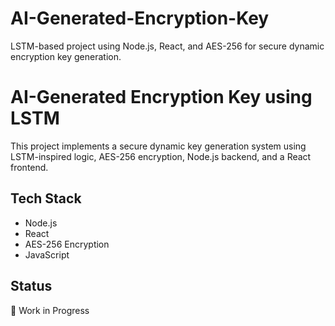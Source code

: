 # AI-Generated-Encryption-Key
LSTM-based project using Node.js, React, and AES-256 for secure dynamic encryption key generation.
# AI-Generated Encryption Key using LSTM

This project implements a secure dynamic key generation system using LSTM-inspired logic, AES-256 encryption, Node.js backend, and a React frontend.

## Tech Stack
- Node.js
- React
- AES-256 Encryption
- JavaScript

## Status
🚧 Work in Progress
